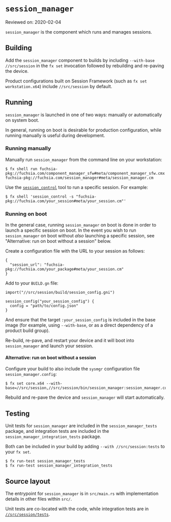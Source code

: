 # `session_manager`

Reviewed on: 2020-02-04

`session_manager` is the component which runs and manages sessions. <!-- More about what sessions are and what role they play in products built on Fuchsia is available [here](/docs/concepts/session/index.md). -->

## Building

Add the `session_manager` component to builds by including `--with-base //src/session` in the `fx set` invocation followed by rebuilding and re-paving the device.

Product configurations built on Session Framework (such as `fx set workstation.x64`) include `//src/session` by default.

## Running

`session_manager` is launched in one of two ways: manually or automatically on system boot.

In general, running on boot is desirable for production configuration, while running manually is useful during development.

### Running manually

Manually run `session_manager` from the command line on your workstation:

```
$ fx shell run fuchsia-pkg://fuchsia.com/component_manager_sfw#meta/component_manager_sfw.cmx fuchsia-pkg://fuchsia.com/session_manager#meta/session_manager.cm
```

Use the [`session_control`](/src/session/tools/session_control/README.md) tool to run a specific session. For example:

```
$ fx shell 'session_control -s "fuchsia-pkg://fuchsia.com/your_session#meta/your_session.cm"'
```

### Running on boot

In the general case, running `session_manager` on boot is done in order to launch a specific session on boot. In the event you wish to run `session_manager` on boot without *also* launching a specific session, see "Alternative: run on boot without a session" below.

Create a configuration file with the URL to your session as follows:

```
{
  "session_url": "fuchsia-pkg://fuchsia.com/your_package#meta/your_session.cm"
}
```

Add to your `BUILD.gn` file:

```
import("//src/session/build/session_config.gni")

session_config("your_session_config") {
  config = "path/to/config.json"
}
```

And ensure that the target `:your_session_config` is included in the base image (for example, using `--with-base`, or as a direct dependency of a product build group).

Re-build, re-pave, and restart your device and it will boot into `session_manager` and launch your session.

#### Alternative: run on boot without a session

Configure your build to also include the `sysmgr` configuration file `session_manager.config`:

```
$ fx set core.x64 --with-base=//src/session,//src/session/bin/session_manager:session_manager.config
```

Rebuild and re-pave the device and `session_manager` will start automatically.

## Testing

Unit tests for `session_manager` are included in the `session_manager_tests` package, and integration tests are included in the `session_manager_integration_tests` package.

Both can be included in your build by adding `--with //src/session:tests` to your `fx set`.

```
$ fx run-test session_manager_tests
$ fx run-test session_manager_integration_tests
```

## Source layout

The entrypoint for `session_manager` is in `src/main.rs` with implementation details in other files within `src/`.

Unit tests are co-located with the code, while integration tests are in [`//src/session/tests`](/src/session/tests).